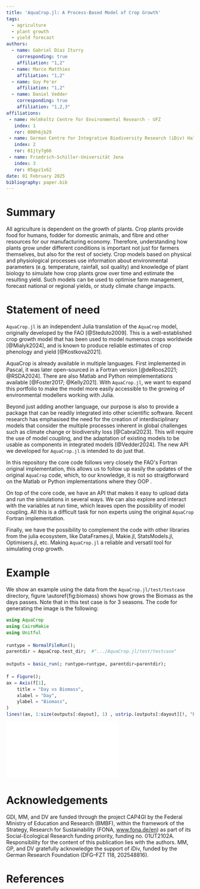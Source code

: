 ```yaml
---
title: 'AquaCrop.jl: A Process-Based Model of Crop Growth'
tags:
  - agriculture
  - plant growth
  - yield forecast
authors:
  - name: Gabriel Díaz Iturry
    corresponding: true
    affiliation: "1,2"
  - name: Marco Matthies
    affiliation: "1,2"
  - name: Guy Pe'er
    affiliation: "1,2"
  - name: Daniel Vedder
    corresponding: true
    affiliation: "1,2,3"
affiliations:
 - name: Helmholtz Centre for Environmental Research - UFZ
   index: 1
   ror: 000h6jb29
 - name: German Centre for Integrative Biodiversity Research (iDiv) Halle-Jena-Leipzig
   index: 2
   ror: 01jty7g66
 - name: Friedrich-Schiller-Universität Jena
   index: 3
   ror: 05qpz1x62
date: 01 February 2025
bibliography: paper.bib
---
```


<!-- see documentation here: https://joss.readthedocs.io/en/latest/paper.html -->

<!-- set up a Github Action to auto-compile to PDF: https://github.com/marketplace/actions/open-journals-pdf-generator -->

# Summary

All agriculture is dependent on the growth of plants. Crop plants provide food
for humans, fodder for domestic animals, and fibre and other resources for our
manufacturing economy. Therefore, understanding how plants grow under different
conditions is important not just for farmers themselves, but also for the rest
of society. Crop models based on physical and physiological processes use information
about environmental parameters (e.g. temperature, rainfall, soil quality) and
knowledge of plant biology to simulate how crop plants grow over time and estimate
the resulting yield. Such models can be used to optimise farm management, 
forecast national or regional yields, or study climate change impacts.

# Statement of need

`AquaCrop.jl` is an independent Julia translation of the `AquaCrop` model, originally 
developed by the FAO [@Steduto2009]. This is a well-established crop growth model that 
has been used to model numerous crops worldwide [@Mialyk2024], and is known to produce 
reliable estimates of crop phenology and yield [@Kostkova2021].

AquaCrop is already available in multiple languages. First implemented in Pascal,
it was later open-sourced in a Fortran version [@deRoos2021; @RSDA2024]. There are
also Matlab and Python reimplementations available [@Foster2017; @Kelly2021]. With
`AquaCrop.jl`, we want to expand this portfolio to make the model more easily 
accessible to the growing of environmental modellers working with Julia.

Beyond just adding another language, our purpose is also to provide a package that
can be readily integrated into other scientific software. Recent research has 
emphasised the need for the creation of interdisciplinary models that consider
the multiple processes inherent in global challenges such as climate change or 
biodiversity loss [@Cabral2023]. This will require the use of model coupling, and the
adaptation of existing models to be usable as components in integrated models 
[@Vedder2024]. The new API we developed for `AquaCrop.jl` is intended to do just that.

In this repository the core code follows very closely the FAO's Fortran original implementation, this 
allows us to follow up easily the updates of the original `AquaCrop` code, which, to our knowledge,
it is not so straigtforward on the Matlab or Python implementations where they  OOP .

On top of the core code, we have an API that makes it easy to upload data and
run the simulations in several ways. We can also explore and interact with the variables
at run time, which leaves open the possibility of model coupling.
All this is a difficult task for non experts using the original `AquaCrop` Fortran implementation.

Finally, we have the possibility to complement the code with other libraries from the julia
ecosystem, like DataFrames.jl, Makie.jl, StatsModels.jl, Optimisers.jl, etc. Making `AquaCrop.jl`
a reliable and versatil tool for simulating crop growth.

<!-- Specifically, we developed the package to use it as a component within 
`Persefone.jl`, a model of agricultural ecosystems [@Vedder2024a]. The aim of this 
model is to study the impact that agricultural processes have on biodiversity, for 
which the growth of crop plants is an important mediating factor. -->

<!-- the following content was copied from 
https://joss.readthedocs.io/en/latest/example_paper.html -->

# Example 

We show an example using the data from the `AquaCrop.jl/test/testcase` directory, figure \autoref{fig:biomass}
shows how grows the Biomass as the days passes. Note that in this test case is for 3 seasons. The code for 
generating the image is the following:


```julia
using AquaCrop
using CairoMakie
using Unitful

runtype = NormalFileRun();
parentdir = AquaCrop.test_dir;  #".../AquaCrop.jl/test/testcase"

outputs = basic_run(; runtype=runtype, parentdir=parentdir);

f = Figure();
ax = Axis(f[1],
    title = "Day vs Biomass",
    xlabel = "Day",
    ylabel = "Biomass",
)
lines!(ax, 1:size(outputs[:dayout], 1) , ustrip.(outputs[:dayout][!, "Biomass"]))
```


![Biomass of crop as the days passes.\label{fig:biomass}](example.pdf)

# Acknowledgements

GDI, MM, and DV are funded through the project CAP4GI by the Federal Ministry of 
Education and Research (BMBF), within the framework of the Strategy, Research for 
Sustainability (FONA, www.fona.de/en) as part of its Social-Ecological Research 
funding priority, funding no. 01UT2102A. Responsibility for the content of this 
publication lies with the authors. MM, GP, and DV gratefully acknowledge the support 
of iDiv, funded by the German Research Foundation (DFG–FZT 118, 202548816).

# References
